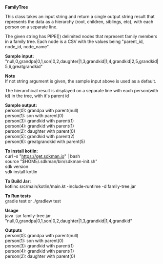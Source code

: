 **FamilyTree**

This class takes an input string and return a single output string result that represents the data as a hierarchy (root, children, siblings, etc), with each person on a separate line.

The given string has PIPE(|) delimited nodes that represent family members in a family tree. Each node is a CSV with the values being "parent_id, node_id, node_name".

**Sample input:**<br />
"null,0,grandpa|0,1,son|0,2,daughter|1,3,grandkid|1,4,grandkid|2,5,grandkid|5,6,greatgrandkid"

**Note**<br />
If not string argument is given, the sample input above is used as a default.

The hierarchical result is displayed on a separate line with each person(with id) in the tree, with it's parent id

**Sample output:**<br />
person(0): grandpa with parent(null)<br />
person(1): son with parent(0)<br />
person(3): grandkid with parent(1)<br />
person(4): grandkid with parent(1)<br />
person(2): daughter with parent(0)<br />
person(5): grandkid with parent(2)<br />
person(6): greatgrandkid with parent(5)<br />

**To install kotlin:**<br />
  curl -s "https://get.sdkman.io" | bash<br />
  source "$HOME/.sdkman/bin/sdkman-init.sh"<br />
  sdk version<br />
  sdk install kotlin<br />

**To Build Jar:**<br />
  kotlinc src/main/kotlin/main.kt -include-runtime -d family-tree.jar

**To Run tests**<br />
gradle test or ./gradlew test

**Usage**<br />
java -jar family-tree.jar "null,0,grandpa|0,1,son|0,2,daughter|1,3,grandkid|1,4,grandkid"<br />

**Outputs**<br />
person(0): grandpa with parent(null)<br />
person(1): son with parent(0)<br />
person(3): grandkid with parent(1)<br />
person(4): grandkid with parent(1)<br />
person(2): daughter with parent(0)<br />

 